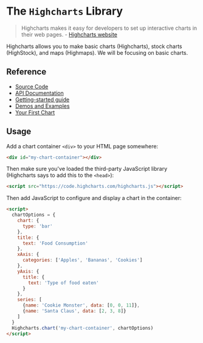 # The `Highcharts` Library

> Highcharts makes it easy for developers to set up interactive charts in their web pages. - [Highcharts website](http://www.highcharts.com/)

Highcharts allows you to make basic charts (Highcharts), stock charts (HighStock), and maps (Highmaps). We will be focusing on basic charts.

## Reference

  + [Source Code](https://github.com/highcharts/highcharts)
  + [API Documentation](http://api.highcharts.com/highcharts)
  + [Getting-started guide](http://www.highcharts.com/docs/getting-started/installation)
  + [Demos and Examples](http://www.highcharts.com/demo)
  + [Your First Chart](http://www.highcharts.com/docs/getting-started/your-first-chart)

## Usage

Add a chart container `<div>` to your HTML page somewhere:

```html
<div id="my-chart-container"></div>
```

Then make sure you've loaded the third-party JavaScript library (Highcharts says to add this to the `<head>`):

```html
<script src="https://code.highcharts.com/highcharts.js"></script>
```

Then add JavaScript to configure and display a chart in the container:

```html
<script>
  chartOptions = {
    chart: {
      type: 'bar'
    },
    title: {
      text: 'Food Consumption'
    },
    xAxis: {
      categories: ['Apples', 'Bananas', 'Cookies']
    },
    yAxis: {
      title: {
        text: 'Type of food eaten'
      }
    },
    series: [
      {name: 'Cookie Monster', data: [0, 0, 11]},
      {name: 'Santa Claus', data: [2, 3, 8]}
    ]
  }
  Highcharts.chart('my-chart-container', chartOptions)
</script>
```
